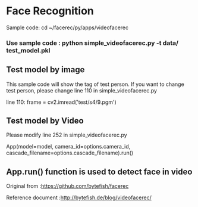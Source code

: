 # Face Recognition

Sample code: cd ~/facerec/py/apps/videofacerec

### Use sample code : python simple_videofacerec.py -t data/ test_model.pkl


## Test model by image
This sample code will show the tag of test person. 
If you want to change test person, please change line 110 in simple_videofacerec.py

line 110: frame = cv2.imread('test/s4/9.pgm')


## Test model by Video
Please modify line 252 in simple_videofacerec.py

App(model=model,
        camera_id=options.camera_id,
        cascade_filename=options.cascade_filename).run()   

## App.run() function is used to detect face in video


Original from :https://github.com/bytefish/facerec

Reference document :http://bytefish.de/blog/videofacerec/
